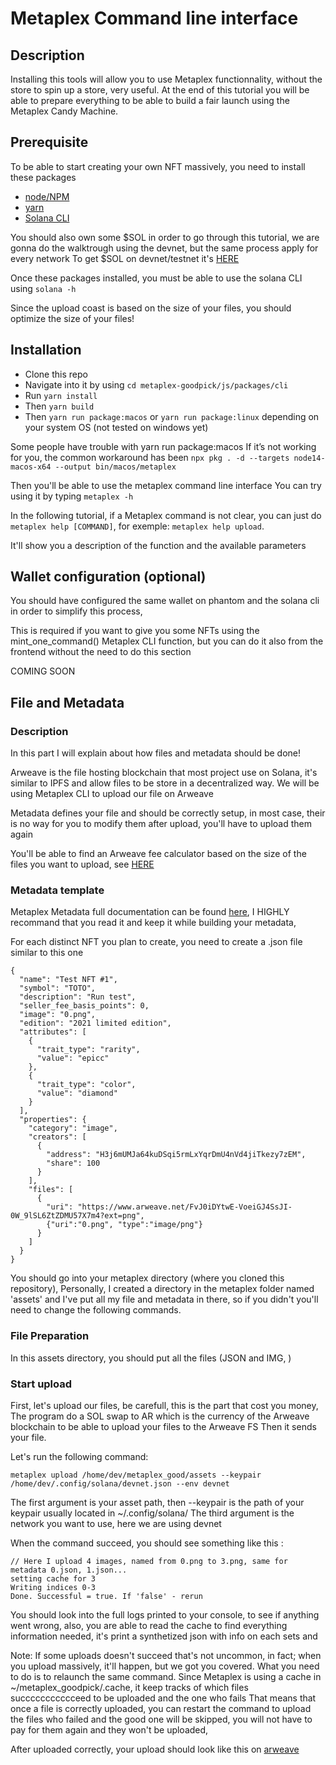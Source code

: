 # Metaplex Command line interface 
## Description
Installing this tools will allow you to use Metaplex functionnality, without the store to spin up a store, very useful.
At the end of this tutorial you will be able to prepare everything to be able to build a fair launch using the Metaplex Candy Machine.
## Prerequisite

To be able to start creating your own NFT massively, you need to install these packages 

- [node/NPM]()
- [yarn](https://classic.yarnpkg.com/en/docs/install/#windows-stable)
- [Solana CLI](https://docs.solana.com/cli/install-solana-cli-tools)

You should also own some $SOL in order to go through this tutorial, we are gonna do the walktrough using the devnet, but the same process apply for every network
To get $SOL on devnet/testnet it's [HERE](https://solfaucet.com/) 

Once these packages installed, you must be able to use the solana CLI using
```solana -h```


Since the upload coast is based on the size of your files, you should optimize the size of your files! 

## Installation

- Clone this repo
- Navigate into it by using ```cd metaplex-goodpick/js/packages/cli```
- Run ```yarn install```
- Then ```yarn build```
- Then ```yarn run package:macos``` or  ```yarn run package:linux``` depending on your system OS (not tested on windows yet)

Some people have trouble with yarn run package:macos
If it’s not working for you, the common workaround has been
```npx pkg . -d --targets node14-macos-x64 --output bin/macos/metaplex```

Then you'll be able to use the metaplex command line interface 
You can try using it by typing
```metaplex -h```

In the following tutorial, if a Metaplex command is not clear, you can just do ``` metaplex help [COMMAND]```, for exemple: ```metaplex help upload```.

It'll show you a description of the function and the available parameters

## Wallet configuration (optional)
You should have configured the same wallet on phantom and the solana cli in order to simplify this process,

This is required if you want to give you some NFTs using the mint_one_command() Metaplex CLI function, but you can do it also from the frontend without the need to do this section 

COMING SOON


## File and Metadata
### Description

In this part I will explain about how files and metadata should be done! 

Arweave is the file hosting blockchain that most project use on Solana, it's similar to IPFS and allow files to be store in a decentralized way.
We will be using Metaplex CLI to upload our file on Arweave

Metadata defines your file and should be correctly setup, in most case, their is no way for you to modify them after upload, you'll have to upload them again

You'll be able to find an Arweave fee calculator based on the size of the files you want to upload, see [HERE](https://55mcex7dtd5xf4c627v6hadwoq6lgw6jr4oeacqd5k2mazhunejq.arweave.net/71giX-OY-3LwXtfr44B2dDyzW8mPHEAKA-q0wGT0aRM)

### Metadata template

Metaplex Metadata full documentation can be found [here](https://docs.metaplex.com/nft-standard), I HIGHLY recommand that you read it and keep it while building your metadata,

For each distinct NFT you plan to create, you need to create a .json file similar to this one

```
{
  "name": "Test NFT #1",
  "symbol": "TOTO",
  "description": "Run test",
  "seller_fee_basis_points": 0,
  "image": "0.png",
  "edition": "2021 limited edition",
  "attributes": [
    {
      "trait_type": "rarity",
      "value": "epicc"
    },
    {
      "trait_type": "color",
      "value": "diamond"
    }
  ],
  "properties": {
    "category": "image",
    "creators": [
      {
        "address": "H3j6mUMJa64kuDSqi5rmLxYqrDmU4nVd4jiTkezy7zEM",
        "share": 100
      }
    ],
    "files": [
      {
        "uri": "https://www.arweave.net/FvJ0iDYtwE-VoeiGJ4SsJI-0W_9lSL6ZtZDMU57X7m4?ext=png",
        {"uri":"0.png", "type":"image/png"}
      }
    ]
  }
}
```


You should go into your metaplex directory (where you cloned this repository),
Personally, I created a directory in the metaplex folder named 'assets' and I've put all my file and metadata in there, so if you didn't
you'll need to change the following commands.

### File Preparation

In this assets directory, you should put all the files (JSON and IMG, )

### Start upload
First, let's upload our files, be carefull, this is the part that cost you money,
The program do a SOL swap to AR which is the currency of the Arweave blockchain to be able to upload your files to the Arweave FS
Then it sends your file.

Let's run the following command:

```
metaplex upload /home/dev/metaplex_good/assets --keypair /home/dev/.config/solana/devnet.json --env devnet
```

The first argument is your asset path, then --keypair is the path of your keypair usually located in ~/.config/solana/
The third argument is the network you want to use, here we are using devnet

When the command succeed, you should see something like this :

```
// Here I upload 4 images, named from 0.png to 3.png, same for metadata 0.json, 1.json... 
setting cache for 3
Writing indices 0-3
Done. Successful = true. If 'false' - rerun
```

You should look into the full logs printed to your console, to see if anything went wrong,
also, you are able to read the cache to find everything information needed, it's print a synthetized json with info on each sets and


Note: If some uploads doesn't succeed that's not uncommon, in fact; when you upload massively, it'll happen, but we got you covered.
What you need to do is to relaunch the same command.
Since Metaplex is using a cache in ~/metaplex_goodpick/.cache, it keep tracks of which files succccccccccceed to be uploaded and the one who fails
That means that once a file is correctly uploaded, you can restart the command to upload the files who failed and the good one will be skipped, you will not have to pay for them again and they won't be uploaded, 

After uploaded correctly, your upload should look like this on [arweave](https://jw4aqnpgl6gt3ma7dnfmhrbz62knne7uoly3ypxwkfejnlkf27ia.arweave.net/TbgINeZfjT2wHxtKw8Q59pTWk_Ry8bw-9lFIlq1F19A/)
